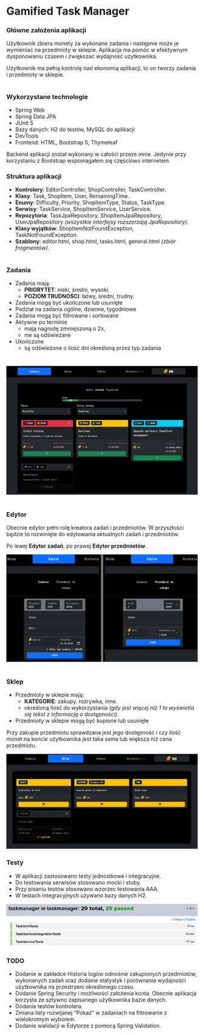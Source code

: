 # Gamified Task Manager
### Główne założenia aplikacji
Użytkownik zbiera monety za wykonane zadania i następnie może je wymieniać na przedmioty w sklepie. Aplikacja ma pomóc w efektywnym dysponowaniu czasem i zwiększać wydajność użytkownika.

Użytkownik ma pełną kontrolę nad ekonomią aplikacji, to on tworzy zadania i przedmioty w sklepie.
#
### Wykorzystane technologie
- Spring Web
- Spring Data JPA
- JUnit 5
- Bazy danych: H2 do testów, MySQL do aplikacji
- DevTools
- Frontend: HTML, Bootstrap 5, Thymeleaf

Backend aplikacji został wykonany w całości przeze mnie. Jedynie przy korzystaniu z Bootstrap wspomagałem się częściowo internetem.

### Struktura aplikacji
- **Kontrolery**: EditorController, ShopController, TaskController.
- **Klasy**: Task, ShopItem, User, RemainingTime.
- **Enumy**: Difficulty, Priority, ShopItemType, Status, TaskType.
- **Serwisy**: TaskService, ShopItemService, UserService.
- **Repozytoria**: TaskJpaRepository, ShopItemJpaRepository, UserJpaRepository *(wszystkie interfejsy rozszerzają JpaRepository)*.
- **Klasy wyjątków**: ShopItemNotFoundException, TaskNotFoundException.
- **Szablony**: editor.html, shop.html, tasks.html, general.html *(zbiór fragmentów)*.
#
### Zadania
- Zadania mają:
    - **PRIORYTET**: niski, średni, wysoki.
    - **POZIOM TRUDNOŚCI**: łatwy, średni, trudny.
- Zadania mogą być ukończone lub usunięte
- Podział na zadania ogólne, dzienne, tygodniowe
- Zadania mogą być filtrowane i sortowane
- Aktywne po terminie
    - mają nagrodę zmniejszoną o 2x,
    - nie są odświeżane
- Ukończone
    - są odświeżone o ilość dni określoną przez typ zadania

#
![Zdjęcie przedstawiające stronę z zadaniami](img/zadania.png)

#
### Edytor
Obecnie edytor pełni rolę kreatora zadań i przedmiotów. W przyszłości będzie to rozwinięte do edytowania aktualnych zadań i przedmiotów.

Po lewej **Edytor zadań**, po prawej **Edytor przedmiotów**.

![Zdjęcie przedstawiające edytor zadań i przedmiotów do zakupu](img/edytor.png)

#
### Sklep
- Przedmioty w sklepie mają:
    - **KATEGORIE**: zakupy, rozrywka, inne.
    - określoną ilość do wykorzystania *(gdy jest więcej niż 1 to wyświetla się tekst z informacją o dostępności)*.
- Przedmioty w sklepie mogą być kupione lub usunięte

Przy zakupie przedmiotu sprawdzana jest jego dostępność i czy ilość monet na koncie użytkownika jest taka sama lub większa niż cena przedmiotu.

![Zdjęcie przedstawiające wyniki testów](img/sklep.png)





### Testy
- W aplikacji zastosowano testy jednostkowe i integracyjne.
- Do testowania serwisów stosowano mocki i stuby.
- Przy pisaniu testów stosowano wzorzec testowania AAA.
- W testach integracyjnych używano bazy danych H2.

![Zdjęcie przedstawiające wyniki testów](img/testy.png)

### TODO
- Dodanie w zakładce Historia logów odnośnie zakupionych przedmiotów, wykonanych zadań oraz dodanie statystyk i porównania wydajności użytkownika na przestrzeni określonego czasu.
- Dodanie Spring Security i możliwości założenia konta. Obecnie aplikacja korzysta ze sztywno zapisanego użytkownika bazie danych.
- Dodanie testów kontrolera.
- Zmiana listy rozwijanej "Pokaż" w zadaniach na filtrowanie z wielokrotnym wyborem.
- Dodanie walidacji w Edytorze z pomocą Spring Validation.